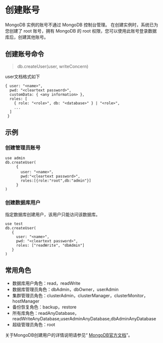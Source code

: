 # 创建账号


MongoDB 实例的账号不通过 MongoDB 控制台管理。
在创建实例时，系统已为您创建了 root 账号，拥有 MongoDB 的 root 权限，您可以使用此账号登录数据库后，创建其他账号。

## 创建账号命令

> db.createUser(user, writeConcern)

user文档格式如下
```
{ user: "<name>",
  pwd: "<cleartext password>",
  customData: { <any information> },
  roles: [
    { role: "<role>", db: "<database>" } | "<role>",
    ...
  ]
 }
```

## 示例

### 创建管理员账号

```
use admin
db.createUser(
     {
       user: "<name>"，
       pwd:"<cleartext password>",
       roles:[{role:"root",db:"admin"}]
     }
)
```  


### 创建数据库用户

指定数据库创建用户，该用户只能访问该数据库。
```
use test
db.createUser(
   {
     user: "<name>",
     pwd: "<cleartext password>",
     roles: ["readWrite", "dbAdmin"]
   }
) 
```

## 常用角色

- 数据库用户角色：read，readWrite
- 数据库管理员角色：dbAdmin，dbOwner，userAdmin
- 集群管理员角色：clusterAdmin，clusterManager，clusterMonitor，hostManager
- 备份恢复角色：backup，restore
- 所有库角色：readAnyDatabase，readWriteAnyDatabase,userAdminAnyDatabase,dbAdminAnyDatabase
- 超级管理员角色：root 


关于MongoDB创建用户的详情说明请参见“ [MongoDB官方文档](https://docs.mongodb.com/v3.2/reference/method/db.createUser/#local-database)”。







	

	




	
	


